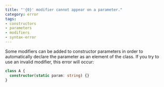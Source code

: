 ```yaml
---
title: "'{0}' modifier cannot appear on a parameter."
category: error
tags:
- constructors
- parameters
- modifiers
- syntax-error
---
```


Some modifiers can be added to constructor parameters in order to automatically
declare the parameter as an element of the class. If you try to use an invalid
modifier, this error will occur:

```ts
class A {
  constructor(static param: string) {}
}
```

